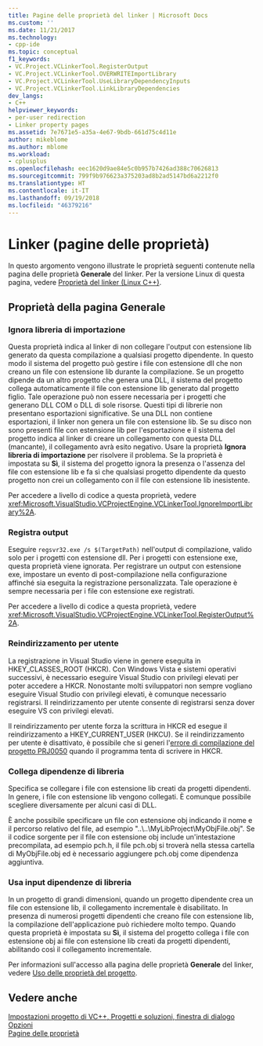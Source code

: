 ```yaml
---
title: Pagine delle proprietà del linker | Microsoft Docs
ms.custom: ''
ms.date: 11/21/2017
ms.technology:
- cpp-ide
ms.topic: conceptual
f1_keywords:
- VC.Project.VCLinkerTool.RegisterOutput
- VC.Project.VCLinkerTool.OVERWRITEImportLibrary
- VC.Project.VCLinkerTool.UseLibraryDependencyInputs
- VC.Project.VCLinkerTool.LinkLibraryDependencies
dev_langs:
- C++
helpviewer_keywords:
- per-user redirection
- Linker property pages
ms.assetid: 7e7671e5-a35a-4e67-9bdb-661d75c4d11e
author: mikeblome
ms.author: mblome
ms.workload:
- cplusplus
ms.openlocfilehash: eec1620d9ae84e5c0b957b7426ad388c70626813
ms.sourcegitcommit: 799f9b976623a375203ad8b2ad5147bd6a2212f0
ms.translationtype: HT
ms.contentlocale: it-IT
ms.lasthandoff: 09/19/2018
ms.locfileid: "46379216"
---
```

# <a name="linker-property-pages"></a>Linker (pagine delle proprietà)

In questo argomento vengono illustrate le proprietà seguenti contenute nella pagina delle proprietà **Generale** del linker. Per la versione Linux di questa pagina, vedere [Proprietà del linker (Linux C++)](../linux/prop-pages/linker-linux.md).

## <a name="general-page-properties"></a>Proprietà della pagina Generale

### <a name="ignore-import-library"></a>Ignora libreria di importazione

Questa proprietà indica al linker di non collegare l'output con estensione lib generato da questa compilazione a qualsiasi progetto dipendente. In questo modo il sistema del progetto può gestire i file con estensione dll che non creano un file con estensione lib durante la compilazione. Se un progetto dipende da un altro progetto che genera una DLL, il sistema del progetto collega automaticamente il file con estensione lib generato dal progetto figlio. Tale operazione può non essere necessaria per i progetti che generano DLL COM o DLL di sole risorse. Questi tipi di librerie non presentano esportazioni significative. Se una DLL non contiene esportazioni, il linker non genera un file con estensione lib. Se su disco non sono presenti file con estensione lib per l'esportazione e il sistema del progetto indica al linker di creare un collegamento con questa DLL (mancante), il collegamento avrà esito negativo. Usare la proprietà **Ignora libreria di importazione** per risolvere il problema. Se la proprietà è impostata su **Sì**, il sistema del progetto ignora la presenza o l'assenza del file con estensione lib e fa sì che qualsiasi progetto dipendente da questo progetto non crei un collegamento con il file con estensione lib inesistente.

Per accedere a livello di codice a questa proprietà, vedere <xref:Microsoft.VisualStudio.VCProjectEngine.VCLinkerTool.IgnoreImportLibrary%2A>.

### <a name="register-output"></a>Registra output

Eseguire `regsvr32.exe /s $(TargetPath)` nell'output di compilazione, valido solo per i progetti con estensione dll. Per i progetti con estensione exe, questa proprietà viene ignorata. Per registrare un output con estensione exe, impostare un evento di post-compilazione nella configurazione affinché sia eseguita la registrazione personalizzata. Tale operazione è sempre necessaria per i file con estensione exe registrati.

Per accedere a livello di codice a questa proprietà, vedere <xref:Microsoft.VisualStudio.VCProjectEngine.VCLinkerTool.RegisterOutput%2A>.

### <a name="per-user-redirection"></a>Reindirizzamento per utente

La registrazione in Visual Studio viene in genere eseguita in HKEY_CLASSES_ROOT (HKCR). Con Windows Vista e sistemi operativi successivi, è necessario eseguire Visual Studio con privilegi elevati per poter accedere a HKCR. Nonostante molti sviluppatori non sempre vogliano eseguire Visual Studio con privilegi elevati, è comunque necessario registrarsi. Il reindirizzamento per utente consente di registrarsi senza dover eseguire VS con privilegi elevati.

Il reindirizzamento per utente forza la scrittura in HKCR ed esegue il reindirizzamento a HKEY\_CURRENT\_USER (HKCU). Se il reindirizzamento per utente è disattivato, è possibile che si generi l'[errore di compilazione del progetto PRJ0050](../error-messages/tool-errors/project-build-error-prj0050.md) quando il programma tenta di scrivere in HKCR.

### <a name="link-library-dependencies"></a>Collega dipendenze di libreria

Specifica se collegare i file con estensione lib creati da progetti dipendenti. In genere, i file con estensione lib vengono collegati. È comunque possibile scegliere diversamente per alcuni casi di DLL.

È anche possibile specificare un file con estensione obj indicando il nome e il percorso relativo del file, ad esempio "..\\..\MyLibProject\MyObjFile.obj". Se il codice sorgente per il file con estensione obj include un'intestazione precompilata, ad esempio pch.h, il file pch.obj si troverà nella stessa cartella di MyObjFile.obj ed è necessario aggiungere pch.obj come dipendenza aggiuntiva.

### <a name="use-library-dependency-inputs"></a>Usa input dipendenze di libreria

In un progetto di grandi dimensioni, quando un progetto dipendente crea un file con estensione lib, il collegamento incrementale è disabilitato. In presenza di numerosi progetti dipendenti che creano file con estensione lib, la compilazione dell'applicazione può richiedere molto tempo. Quando questa proprietà è impostata su **Sì**, il sistema del progetto collega i file con estensione obj ai file con estensione lib creati da progetti dipendenti, abilitando così il collegamento incrementale.

Per informazioni sull'accesso alla pagina delle proprietà **Generale** del linker, vedere [Uso delle proprietà del progetto](../ide/working-with-project-properties.md).

## <a name="see-also"></a>Vedere anche

[Impostazioni progetto di VC++, Progetti e soluzioni, finestra di dialogo Opzioni](/visualstudio/ide/reference/vcpp-project-settings-projects-and-solutions-options-dialog-box)<br>
[Pagine delle proprietà](../ide/property-pages-visual-cpp.md)
